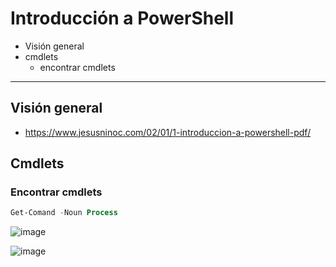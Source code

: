 # Introducción a PowerShell
 - Visión general
 - cmdlets
   - encontrar cmdlets
  
  -------------------
  
## Visión general  
* https://www.jesusninoc.com/02/01/1-introduccion-a-powershell-pdf/

## Cmdlets
### Encontrar cmdlets
```PowerShell
Get-Comand -Noun Process

```

![image](https://user-images.githubusercontent.com/82601547/114905907-c61b9700-9e19-11eb-999c-788348de76c9.png)

![image](https://user-images.githubusercontent.com/82601547/114905955-d764a380-9e19-11eb-8e82-0d0a91092d73.png)
